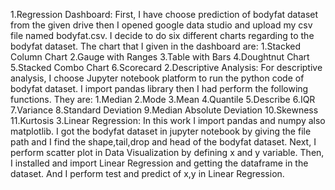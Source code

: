 1.Regression Dashboard:
      First, I have choose prediction of bodyfat dataset from the given drive then I opened google data studio and upload my csv file named bodyfat.csv.
I decide to do six different charts regarding to the bodyfat dataset. The chart that I given in the dashboard are:
     1.Stacked Column Chart
     2.Gauge with Ranges
     3.Table with Bars
     4.Doughtnut Chart
     5.Stacked Combo Chart
     6.Scorecard
2.Descriptive Analysis:
      For descriptive analysis, I choose Jupyter notebook platform to run the python code of bodyfat dataset.
I import pandas library then I had perform the following functions. They are:
      1.Median
      2.Mode
      3.Mean
      4.Quantile
      5.Describe
      6.IQR
      7.Variance
      8.Standard Deviation
      9.Median Absolute Deviation
      10.Skewness
      11.Kurtosis
3.Linear Regression:
       In this work I import pandas and numpy also matplotlib. I got the bodyfat dataset in jupyter notebook by giving the file path and I find the shape,tail,drop and head of the bodyfat dataset. Next, I perform scatter plot in Data Visualization by defining x and y variable. Then, I installed and import Linear Regression and getting the dataframe in the dataset.
       And I perform test and predict of x,y in Linear Regression.


